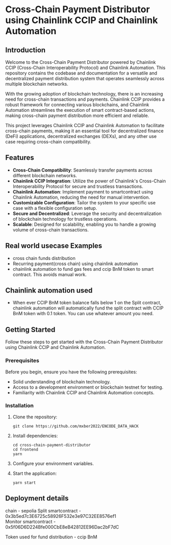 # Cross-Chain Payment Distributor using Chainlink CCIP and Chainlink Automation


## Introduction

Welcome to the Cross-Chain Payment Distributor powered by Chainlink CCIP (Cross-Chain Interoperability Protocol) and Chainlink Automation. This repository contains the codebase and documentation for a versatile and decentralized payment distribution system that operates seamlessly across multiple blockchain networks.

With the growing adoption of blockchain technology, there is an increasing need for cross-chain transactions and payments. Chainlink CCIP provides a robust framework for connecting various blockchains, and Chainlink Automation streamlines the execution of smart contract-based actions, making cross-chain payment distribution more efficient and reliable.

This project leverages Chainlink CCIP and Chainlink Automation to facilitate cross-chain payments, making it an essential tool for decentralized finance (DeFi) applications, decentralized exchanges (DEXs), and any other use case requiring cross-chain compatibility.

## Features

- **Cross-Chain Compatibility**: Seamlessly transfer payments across different blockchain networks.
- **Chainlink CCIP Integration**: Utilize the power of Chainlink's Cross-Chain Interoperability Protocol for secure and trustless transactions.
- **Chainlink Automation**: Implement payment to smartcontract using Chainlink Automation, reducing the need for manual intervention.
- **Customizable Configuration**: Tailor the system to your specific use case with a flexible configuration setup.
- **Secure and Decentralized**: Leverage the security and decentralization of blockchain technology for trustless operations.
- **Scalable**: Designed for scalability, enabling you to handle a growing volume of cross-chain transactions.

## Real world usecase Examples

- cross chain funds distribution
- Recurring payment(cross chain) using chainlink automation
- chainlink automation to fund gas fees and ccip BnM token to smart contract. This avoids manual work.

## Chainlink automation used
- When ever CCIP BnM token balance falls below 1 on the Split contract, chainlink automation will automatically fund the split contract with CCIP BnM token with 0.1 token. You can use whatever amount you need.


## Getting Started

Follow these steps to get started with the Cross-Chain Payment Distributor using Chainlink CCIP and Chainlink Automation.

### Prerequisites

Before you begin, ensure you have the following prerequisites:

- Solid understanding of blockchain technology.
- Access to a development environment or blockchain testnet for testing.
- Familiarity with Chainlink CCIP and Chainlink Automation concepts.

### Installation

1. Clone the repository:

   ```shell
   git clone https://github.com/mxber2022/ENCODE_DATA_HACK
   ```

2. Install dependencies:

   ```shell
   cd cross-chain-payment-distributor
   cd frontend
   yarn
   ```

3. Configure your environment variables.

4. Start the application:

   ```shell
   yarn start
   ```


## Deployment details

chain - sepolia
Split smartcontract - 0x3b5ed7c3E6725c58926F532e3e97C32EE8576ef1 <br>
Monitor smartcontract - 0x5f06D6D224Bfe000CbE8eB42812EE96Dac2bF7dC <br>

Token used for fund distribution - ccip BnM